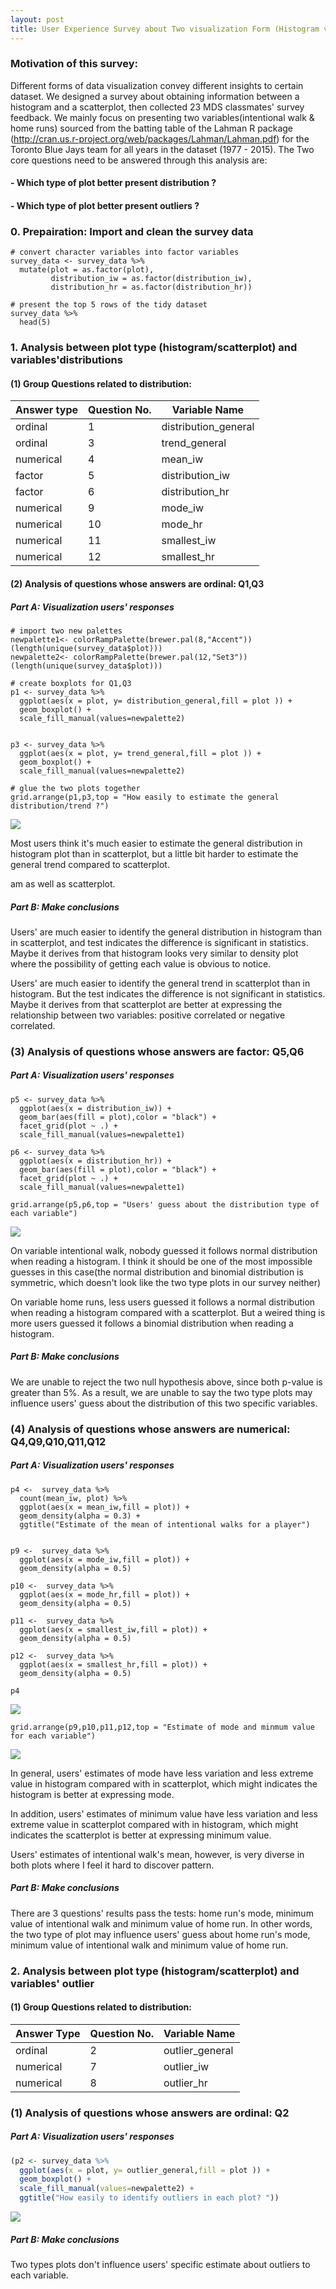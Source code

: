```yaml
---
layout: post
title: User Experience Survey about Two visualization Form (Histogram vs.Scatterplot )
---
```


### Motivation of this survey:

Different forms of data visualization convey different insights to certain dataset. We designed a survey about obtaining information between a histogram and a scatterplot, then collected 23 MDS classmates' survey feedback. We mainly focus on presenting two variables(intentional walk & home runs) sourced from the batting table of the Lahman R package (<http://cran.us.r-project.org/web/packages/Lahman/Lahman.pdf>) for the Toronto Blue Jays team for all years in the dataset (1977 - 2015). The Two core questions need to be answered through this analysis are:

#### - Which type of plot better present distribution ?

#### - Which type of plot better present outliers ?

### 0. Prepairation: Import and clean the survey data

```
# convert character variables into factor variables
survey_data <- survey_data %>%
  mutate(plot = as.factor(plot),
         distribution_iw = as.factor(distribution_iw),
         distribution_hr = as.factor(distribution_hr))

# present the top 5 rows of the tidy dataset
survey_data %>%
  head(5)
```
### 1. Analysis between plot type (histogram/scatterplot) and variables'distributions

#### (1) Group Questions related to distribution:

| Answer type | Question No. | Variable Name         |
|-------------|--------------|-----------------------|
| ordinal     | 1            | distribution\_general |
| ordinal     | 3            | trend\_general        |
| numerical   | 4            | mean\_iw              |
| factor      | 5            | distribution\_iw      |
| factor      | 6            | distribution\_hr      |
| numerical   | 9            | mode\_iw              |
| numerical   | 10           | mode\_hr              |
| numerical   | 11           | smallest\_iw          |
| numerical   | 12           | smallest\_hr          |

#### (2) Analysis of questions whose answers are ordinal: Q1,Q3

##### Part A: Visualization users' responses

```
# import two new palettes
newpalette1<- colorRampPalette(brewer.pal(8,"Accent"))(length(unique(survey_data$plot)))
newpalette2<- colorRampPalette(brewer.pal(12,"Set3"))(length(unique(survey_data$plot)))

# create boxplots for Q1,Q3
p1 <- survey_data %>%
  ggplot(aes(x = plot, y= distribution_general,fill = plot )) +
  geom_boxplot() +
  scale_fill_manual(values=newpalette2)


p3 <- survey_data %>%
  ggplot(aes(x = plot, y= trend_general,fill = plot )) +
  geom_boxplot() +
  scale_fill_manual(values=newpalette2)

# glue the two plots together
grid.arrange(p1,p3,top = "How easily to estimate the general distribution/trend ?")
```

![](../images/Q1%20Q3%20plot-1.png)

Most users think it's much easier to estimate the general distribution in histogram plot than in scatterplot, but a little bit harder to estimate the general trend compared to scatterplot.

am as well as scatterplot.

##### Part B: Make conclusions

Users' are much easier to identify the general distribution in histogram than in scatterplot, and test indicates the difference is significant in statistics. Maybe it derives from that histogram looks very similar to density plot where the possibility of getting each value is obvious to notice.

Users' are much easier to identify the general trend in scatterplot than in histogram. But the test indicates the difference is not significant in statistics. Maybe it derives from that scatterplot are better at expressing the relationship between two variables: positive correlated or negative correlated.

### (3) Analysis of questions whose answers are factor: Q5,Q6

##### Part A: Visualization users' responses

```
p5 <- survey_data %>%
  ggplot(aes(x = distribution_iw)) +
  geom_bar(aes(fill = plot),color = "black") +
  facet_grid(plot ~ .) +
  scale_fill_manual(values=newpalette1)

p6 <- survey_data %>%
  ggplot(aes(x = distribution_hr)) +
  geom_bar(aes(fill = plot),color = "black") +
  facet_grid(plot ~ .) +
  scale_fill_manual(values=newpalette1)

grid.arrange(p5,p6,top = "Users' guess about the distribution type of each variable")
```

![](../images/Q5%20Q6%20plot-1.png)

On variable intentional walk, nobody guessed it follows normal distribution when reading a histogram. I think it should be one of the most impossible guesses in this case(the normal distribution and binomial distribution is symmetric, which doesn't look like the two type plots in our survey neither)

On variable home runs, less users guessed it follows a normal distribution when reading a histogram compared with a scatterplot. But a weired thing is more users guessed it follows a binomial distribution when reading a histogram.

##### Part B: Make conclusions

We are unable to reject the two null hypothesis above, since both p-value is greater than 5%. As a result, we are unable to say the two type plots may influence users' guess about the distribution of this two specific variables.

### (4) Analysis of questions whose answers are numerical: Q4,Q9,Q10,Q11,Q12

##### Part A: Visualization users' responses

```
p4 <-  survey_data %>%
  count(mean_iw, plot) %>%
  ggplot(aes(x = mean_iw,fill = plot)) +
  geom_density(alpha = 0.3) +
  ggtitle("Estimate of the mean of intentional walks for a player")


p9 <-  survey_data %>%
  ggplot(aes(x = mode_iw,fill = plot)) +
  geom_density(alpha = 0.5)  

p10 <-  survey_data %>%
  ggplot(aes(x = mode_hr,fill = plot)) +
  geom_density(alpha = 0.5)  

p11 <-  survey_data %>%
  ggplot(aes(x = smallest_iw,fill = plot)) +
  geom_density(alpha = 0.5)

p12 <-  survey_data %>%
  ggplot(aes(x = smallest_hr,fill = plot)) +
  geom_density(alpha = 0.5)

p4
```

![](../images/Q4,Q9,Q10,Q11,Q12%20plot-1.png)

```
grid.arrange(p9,p10,p11,p12,top = "Estimate of mode and minmum value for each variable")
```

![](../images/Q4,Q9,Q10,Q11,Q12%20plot-2.png)

In general, users' estimates of mode have less variation and less extreme value in histogram compared with in scatterplot, which might indicates the histogram is better at expressing mode.

In addition, users' estimates of minimum value have less variation and less extreme value in scatterplot compared with in histogram, which might indicates the scatterplot is better at expressing minimum value.

Users' estimates of intentional walk's mean, however, is very diverse in both plots where I feel it hard to discover pattern.

##### Part B: Make conclusions

There are 3 questions' results pass the tests: home run's mode, minimum value of intentional walk and minimum value of home run. In other words, the two type of plot may influence users' guess about home run's mode, minimum value of intentional walk and minimum value of home run.

### 2. Analysis between plot type (histogram/scatterplot) and variables' outlier

#### (1) Group Questions related to distribution:

| Answer Type | Question No. | Variable Name    |
|-------------|--------------|------------------|
| ordinal     | 2            | outlier\_general |
| numerical   | 7            | outlier\_iw      |
| numerical   | 8            | outlier\_hr      |

### (1) Analysis of questions whose answers are ordinal: Q2

##### Part A: Visualization users' responses

``` r
(p2 <- survey_data %>%
  ggplot(aes(x = plot, y= outlier_general,fill = plot )) +
  geom_boxplot() +
  scale_fill_manual(values=newpalette2) +
  ggtitle("How easily to identify outliers in each plot? "))
```

![](../images/Q2%20plot-1.png)


##### Part B: Make conclusions

Two types plots don't influence users' specific estimate about outliers to each variable.
